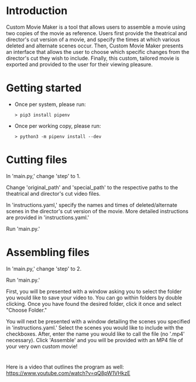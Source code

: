 # Introduction

Custom Movie Maker is a tool that allows users to assemble a movie using two copies of the movie
as reference. Users first provide the theatrical and director's cut version of a movie, and specify
the times at which various deleted and alternate scenes occur. Then, Custom Movie
Maker presents an interface that allows the user to choose which specific changes from the director's
cut they wish to include. Finally, this custom, tailored movie is exported and provided to the user for
their viewing pleasure.


# Getting started

  - Once per system, please run:

    ```console
    > pip3 install pipenv
    ```
  
  - Once per working copy, please run:

    ```console
    > python3 -m pipenv install --dev
    ```

# Cutting files
In 'main.py,' change 'step' to 1. 

Change 'original_path' and 'special_path' to the respective paths to the theatrical and director's cut
video files.

In 'instructions.yaml,' specify the names and times of deleted/alternate scenes in the director's
cut version of the movie. More detailed instructions are provided in 'instructions.yaml.'

Run 'main.py.'

# Assembling files
In 'main.py,' change 'step' to 2. 

Run 'main.py.' 

First, you will be presented with a window asking you to select the folder you would like to save your
video to. You can go within folders by double clicking. Once you have found the desired folder,
click it once and select "Choose Folder."

You will next be presented with a window detailing the scenes you specified in 'instructions.yaml.'
Select the scenes you would like to include with the checkboxes. After, enter the name you would like to 
call the file (no '.mp4' necessary). Click 'Assemble'
and you will be provided with an MP4 file of your very own custom movie!

#
Here is a video that outlines the program as well: https://www.youtube.com/watch?v=qQ8pW1VHkzE

